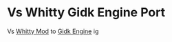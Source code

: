 # Vs Whitty Gidk Engine Port

Vs [Whitty Mod](https://gamebanana.com/mods/44214) to [Gidk Engine](https://github.com/Gidk-g/Gidk-Engine) ig
